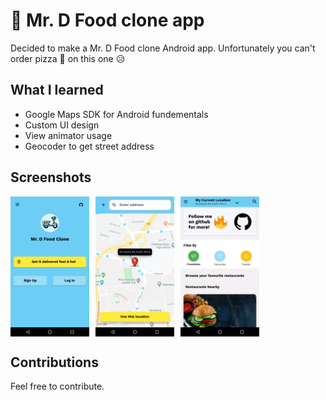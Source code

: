 # :hamburger: Mr. D Food clone app
Decided to make a Mr. D Food clone Android app. Unfortunately you can't order pizza :pizza: on this one :disappointed_relieved:

## What I learned
* Google Maps SDK for Android fundementals
* Custom UI design
* View animator usage
* Geocoder to get street address

## Screenshots
<div style="display:flex;" >
<img  src="art/sc1.png" width="25%" >
<img style="margin-left:10px;" src="art/sc2.png" width="25%" >
<img style="margin-left:10px;" src="art/sc3.png" width="25%" >
</div>

## Contributions
Feel free to contribute.
